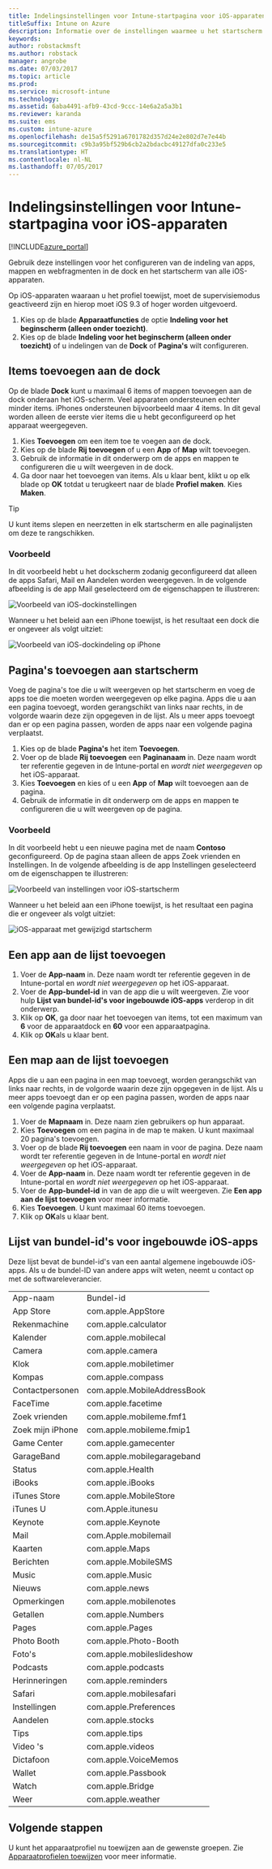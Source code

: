 ```yaml
---
title: Indelingsinstellingen voor Intune-startpagina voor iOS-apparaten
titleSuffix: Intune on Azure
description: Informatie over de instellingen waarmee u het startscherm kunt aanpassen en dokken op iOS-apparaten."
keywords: 
author: robstackmsft
ms.author: robstack
manager: angrobe
ms.date: 07/03/2017
ms.topic: article
ms.prod: 
ms.service: microsoft-intune
ms.technology: 
ms.assetid: 6aba4491-afb9-43cd-9ccc-14e6a2a5a3b1
ms.reviewer: karanda
ms.suite: ems
ms.custom: intune-azure
ms.openlocfilehash: de15a5f5291a6701782d357d24e2e802d7e7e44b
ms.sourcegitcommit: c9b3a95bf529b6cb2a2bdacbc49127dfa0c233e5
ms.translationtype: HT
ms.contentlocale: nl-NL
ms.lasthandoff: 07/05/2017
---
```

# <a name="intune-home-screen-layout-settings-for-ios-devices"></a>Indelingsinstellingen voor Intune-startpagina voor iOS-apparaten

[!INCLUDE[azure_portal](./includes/azure_portal.md)]

Gebruik deze instellingen voor het configureren van de indeling van apps, mappen en webfragmenten in de dock en het startscherm van alle iOS-apparaten.

Op iOS-apparaten waaraan u het profiel toewijst, moet de supervisiemodus geactiveerd zijn en hierop moet iOS 9.3 of hoger worden uitgevoerd.

1. Kies op de blade **Apparaatfuncties** de optie **Indeling voor het beginscherm (alleen onder toezicht)**.
2. Kies op de blade **Indeling voor het beginscherm (alleen onder toezicht)** of u indelingen van de **Dock** of **Pagina's** wilt configureren.

## <a name="add-items-to-the-dock"></a>Items toevoegen aan de dock

Op de blade **Dock** kunt u maximaal 6 items of mappen toevoegen aan de dock onderaan het iOS-scherm. Veel apparaten ondersteunen echter minder items. iPhones ondersteunen bijvoorbeeld maar 4 items. In dit geval worden alleen de eerste vier items die u hebt geconfigureerd op het apparaat weergegeven.

1. Kies **Toevoegen** om een item toe te voegen aan de dock.
2. Kies op de blade **Rij toevoegen** of u een **App** of **Map** wilt toevoegen.
3. Gebruik de informatie in dit onderwerp om de apps en mappen te configureren die u wilt weergeven in de dock.
4. Ga door naar het toevoegen van items. Als u klaar bent, klikt u op elk blade op **OK** totdat u terugkeert naar de blade **Profiel maken**. Kies **Maken**.

>[!TIP]
> U kunt items slepen en neerzetten in elk startscherm en alle paginalijsten om deze te rangschikken. 

### <a name="example"></a>Voorbeeld

In dit voorbeeld hebt u het dockscherm zodanig geconfigureerd dat alleen de apps Safari, Mail en Aandelen worden weergegeven. In de volgende afbeelding is de app Mail geselecteerd om de eigenschappen te illustreren:

![Voorbeeld van iOS-dockinstellingen](http://i.imgur.com/FfFiUcP.png)

Wanneer u het beleid aan een iPhone toewijst, is het resultaat een dock die er ongeveer als volgt uitziet:

![Voorbeeld van iOS-dockindeling op iPhone](http://i.imgur.com/bAgCe8F.png)

## <a name="add-home-screen-pages"></a>Pagina's toevoegen aan startscherm

Voeg de pagina's toe die u wilt weergeven op het startscherm en voeg de apps toe die moeten worden weergegeven op elke pagina. Apps die u aan een pagina toevoegt, worden gerangschikt van links naar rechts, in de volgorde waarin deze zijn opgegeven in de lijst. Als u meer apps toevoegt dan er op een pagina passen, worden de apps naar een volgende pagina verplaatst.


1. Kies op de blade **Pagina's** het item **Toevoegen**.
2. Voer op de blade **Rij toevoegen** een **Paginanaam** in. Deze naam wordt ter referentie gegeven in de Intune-portal en *wordt niet weergegeven* op het iOS-apparaat.
3. Kies **Toevoegen** en kies of u een **App** of **Map** wilt toevoegen aan de pagina.
4. Gebruik de informatie in dit onderwerp om de apps en mappen te configureren die u wilt weergeven op de pagina.

### <a name="example"></a>Voorbeeld

In dit voorbeeld hebt u een nieuwe pagina met de naam **Contoso** geconfigureerd. Op de pagina staan alleen de apps Zoek vrienden en Instellingen. In de volgende afbeelding is de app Instellingen geselecteerd om de eigenschappen te illustreren:

![Voorbeeld van instellingen voor iOS-startscherm](http://i.imgur.com/Jc2OxyX.png)

Wanneer u het beleid aan een iPhone toewijst, is het resultaat een pagina die er ongeveer als volgt uitziet:

![iOS-apparaat met gewijzigd startscherm](http://i.imgur.com/Bd37PHa.png)

## <a name="how-to-add-an-app-to-the-list"></a>Een app aan de lijst toevoegen

1. Voer de **App-naam** in. Deze naam wordt ter referentie gegeven in de Intune-portal en *wordt niet weergegeven* op het iOS-apparaat.
2. Voer de **App-bundel-id** in van de app die u wilt weergeven. Zie voor hulp **Lijst van bundel-id's voor ingebouwde iOS-apps** verderop in dit onderwerp.
3. Klik op **OK**, ga door naar het toevoegen van items, tot een maximum van **6** voor de apparaatdock en **60** voor een apparaatpagina.
4. Klik op **OK**als u klaar bent.

## <a name="how-to-add-a-folder-to-the-list"></a>Een map aan de lijst toevoegen

Apps die u aan een pagina in een map toevoegt, worden gerangschikt van links naar rechts, in de volgorde waarin deze zijn opgegeven in de lijst. Als u meer apps toevoegt dan er op een pagina passen, worden de apps naar een volgende pagina verplaatst.

1. Voer de **Mapnaam** in. Deze naam zien gebruikers op hun apparaat.
2. Kies **Toevoegen** om een pagina in de map te maken. U kunt maximaal 20 pagina's toevoegen.
3. Voer op de blade **Rij toevoegen** een naam in voor de pagina. Deze naam wordt ter referentie gegeven in de Intune-portal en *wordt niet weergegeven* op het iOS-apparaat.
3. Voer de **App-naam** in. Deze naam wordt ter referentie gegeven in de Intune-portal en *wordt niet weergegeven* op het iOS-apparaat.
2. Voer de **App-bundel-id** in van de app die u wilt weergeven. Zie **Een app aan de lijst toevoegen** voor meer informatie.
3. Kies **Toevoegen**. U kunt maximaal 60 items toevoegen.
4. Klik op **OK**als u klaar bent.


## <a name="bundle-id-reference-for-built-in-ios-apps"></a>Lijst van bundel-id's voor ingebouwde iOS-apps

Deze lijst bevat de bundel-id's van een aantal algemene ingebouwde iOS-apps. Als u de bundel-ID van andere apps wilt weten, neemt u contact op met de softwareleverancier. 

|||
|-|-|
|App-naam|Bundel-id|
|App Store|com.apple.AppStore|
|Rekenmachine|com.apple.calculator|
|Kalender|com.apple.mobilecal|
|Camera|com.apple.camera|
|Klok|com.apple.mobiletimer|
|Kompas|com.apple.compass|
|Contactpersonen|com.apple.MobileAddressBook|
|FaceTime|com.apple.facetime|
|Zoek vrienden|com.apple.mobileme.fmf1|
|Zoek mijn iPhone|com.apple.mobileme.fmip1|
|Game Center|com.apple.gamecenter|
|GarageBand|com.apple.mobilegarageband|
|Status|com.apple.Health|
|iBooks|com.apple.iBooks|
|iTunes Store|com.apple.MobileStore|
|iTunes U|com.Apple.itunesu|
|Keynote|com.apple.Keynote|
|Mail|com.Apple.mobilemail|
|Kaarten|com.apple.Maps|
|Berichten|com.apple.MobileSMS|
|Music|com.apple.Music|
|Nieuws|com.apple.news|
|Opmerkingen|com.apple.mobilenotes|
|Getallen|com.apple.Numbers|
|Pages|com.apple.Pages|
|Photo Booth|com.apple.Photo-Booth|
|Foto's|com.apple.mobileslideshow|
|Podcasts|com.apple.podcasts|
|Herinneringen|com.apple.reminders|
|Safari|com.apple.mobilesafari|
|Instellingen|com.apple.Preferences|
|Aandelen|com.apple.stocks|
|Tips|com.apple.tips|
|Video 's|com.apple.videos|
|Dictafoon|com.apple.VoiceMemos|
|Wallet|com.apple.Passbook|
|Watch|com.apple.Bridge|
|Weer|com.apple.weather|


## <a name="next-steps"></a>Volgende stappen

U kunt het apparaatprofiel nu toewijzen aan de gewenste groepen. Zie [Apparaatprofielen toewijzen](device-profile-assign.md) voor meer informatie.
